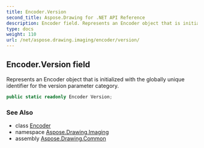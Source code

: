 ```yaml
---
title: Encoder.Version
second_title: Aspose.Drawing for .NET API Reference
description: Encoder field. Represents an Encoder object that is initialized with the globally unique identifier for the version parameter category
type: docs
weight: 110
url: /net/aspose.drawing.imaging/encoder/version/
---
```

## Encoder.Version field

Represents an Encoder object that is initialized with the globally unique identifier for the version parameter category.

```csharp
public static readonly Encoder Version;
```

### See Also

* class [Encoder](../)
* namespace [Aspose.Drawing.Imaging](../../encoder/)
* assembly [Aspose.Drawing.Common](../../../)


